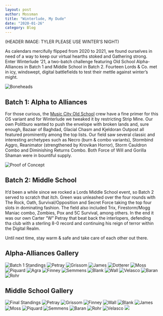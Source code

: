 ```yaml
---
layout: post
author: Mossman
title: "Winterlude, My Dude"
date: "2020-01-26"
category: Blog
---
```


(HEADER IMAGE: TYLER PLEASE USE WINTER'S NIGHT)

As calendars mercifully flipped from 2020 to 2021, we found ourselves in need of a way to keep our virtual hearths stoked and Gathering strong. Enter Winterlude ‘21, a two-batch challenge featuring Old School Alpha-Alliances in Batch 1 and Middle School in Batch 2. Fourteen Lords & Co. met in icy, windswept, digital battlefields to test their mettle against winter’s might.

![Boneheads](/assets/images/2021/winterlude21/boneheads.png)

## Batch 1: Alpha to Alliances

For those curious, the [Music City Old School](https://musiccityos.com/2020/08/31/old-school-in-the-time-of-ice-alpha-through-alliances/) crew have a fine primer for this OS variant and for Winterlude we tweaked it by restricting Strip Mine. Our own Politburo wanted to push the envelope with broken lands and, sure enough, Bazaar of Baghdad, Glacial Chasm and Kjeldoran Outpost all featured prominently among the top lists. Our field saw several classic and interesting archetypes such as Necro (burn & combo variants), Stormbind Aggro, Reanimator (strengthened by Krovikan Horror), Storm Cauldron Combo and Diminishing Returns Combo. Both Force of Will and Gorilla Shaman were in bountiful supply.

![Proof of Concept](/assets/images/2021/winterlude21/reanimator.jpg)

## Batch 2: Middle School

It’d been a while since we rocked a Lords Middle School event, so Batch 2 served to scratch that itch. Green was unleashed over the four rounds with The Rock, Oath, Survival/Opposition and Secret Force taking the top four slots in dominating fashion. The field also included Trix, Firestorm/Mogg Maniac combo, Zombies, Pox and 5C Survival, among others. In the end it was our own Carter “W” Petray that beat back the interlopers, defending tha club with a sterling 8-0 record and continuing his reign of terror within the Digital Realm.

Until next time, stay warm & safe and take care of each other out there.

## Alpha-Alliances Gallery

![Batch 1 Standings](/assets/images/2021/winterlude21/winterludebatch1results.png)
![Petray](/assets/images/2021/winterlude21/a2a/01petraya2a.jpg)
![Grissom](/assets/images/2021/winterlude21/a2a/02grissoma2a1.jpg)
![James](/assets/images/2021/winterlude21/a2a/03jamesa2a.jpg)
![Dotterer](/assets/images/2021/winterlude21/a2a/04dotterera2a.jpg)
![Moss](/assets/images/2021/winterlude21/a2a/05mossa2a.jpg)
![Piquard](/assets/images/2021/winterlude21/a2a/06piquarda2a.jpg)
![Agra](/assets/images/2021/winterlude21/a2a/07agraa2a.jpg)
![Finney](/assets/images/2021/winterlude21/a2a/08finneya2a.jpg)
![Semmens](/assets/images/2021/winterlude21/a2a/09semmensa2a.jpg)
![Blank](/assets/images/2021/winterlude21/a2a/10blanka2a.jpg)
![Wall](/assets/images/2021/winterlude21/a2a/11walla2a.jpg)
![Velasco](/assets/images/2021/winterlude21/a2a/12velascoa2a.jpg)
![Baran](/assets/images/2021/winterlude21/a2a/13barana2a.jpeg)
![Rohr](/assets/images/2021/winterlude21/a2a/14rohra2a.jpg)

## Middle School Gallery

![Final Standings](/assets/images/2021/winterlude21/winterlude21finalstandings.png)
![Petray](/assets/images/2021/winterlude21/middleschool/01petrayms.jpg)
![Grissom](/assets/images/2021/winterlude21/middleschool/02grissomms.jpg)
![Finney](/assets/images/2021/winterlude21/middleschool/03finneyms.jpg)
![Wall](/assets/images/2021/winterlude21/middleschool/04wallms.jpg)
![Blank](/assets/images/2021/winterlude21/middleschool/05blankms.jpg)
![James](/assets/images/2021/winterlude21/middleschool/07jamesms.jpg)
![Moss](/assets/images/2021/winterlude21/middleschool/08mossms.jpg)
![Piquard](/assets/images/2021/winterlude21/middleschool/09piquardms.jpg)
![Semmens](/assets/images/2021/winterlude21/middleschool/11semmensms.jpg)
![Baran](/assets/images/2021/winterlude21/middleschool/12baranms.jpeg)
![Rohr](/assets/images/2021/winterlude21/middleschool/13rohrms.jpg)
![Velasco](/assets/images/2021/winterlude21/middleschool/14velascoms.jpg)
![](/assets/images/2021/winterlude21/reignoftrerror.jpg)
